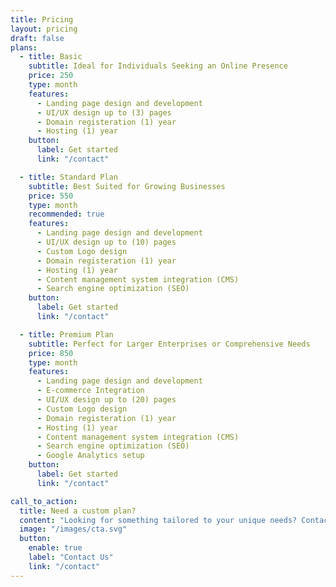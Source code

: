 ```yaml
---
title: Pricing
layout: pricing
draft: false
plans:
  - title: Basic
    subtitle: Ideal for Individuals Seeking an Online Presence
    price: 250
    type: month
    features:
      - Landing page design and development
      - UI/UX design up to (3) pages
      - Domain registeration (1) year
      - Hosting (1) year
    button:
      label: Get started
      link: "/contact"

  - title: Standard Plan
    subtitle: Best Suited for Growing Businesses
    price: 550
    type: month
    recommended: true
    features:
      - Landing page design and development
      - UI/UX design up to (10) pages
      - Custom Logo design
      - Domain registeration (1) year
      - Hosting (1) year
      - Content management system integration (CMS)
      - Search engine optimization (SEO)
    button:
      label: Get started
      link: "/contact"

  - title: Premium Plan
    subtitle: Perfect for Larger Enterprises or Comprehensive Needs
    price: 850
    type: month
    features:
      - Landing page design and development
      - E-commerce Integration
      - UI/UX design up to (20) pages
      - Custom Logo design
      - Domain registeration (1) year
      - Hosting (1) year
      - Content management system integration (CMS)
      - Search engine optimization (SEO)
      - Google Analytics setup
    button:
      label: Get started
      link: "/contact"

call_to_action:
  title: Need a custom plan?
  content: "Looking for something tailored to your unique needs? Contact us to discuss a custom plan that fits your requirements and budget."
  image: "/images/cta.svg"
  button:
    enable: true
    label: "Contact Us"
    link: "/contact"
---
```

